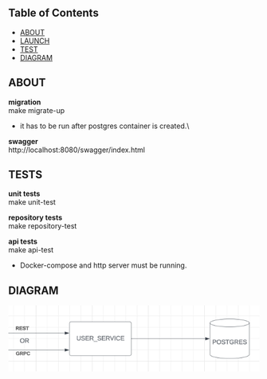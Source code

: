 ## Table of Contents

- [ABOUT](#about)
- [LAUNCH](#launch)
- [TEST](#tests)
- [DIAGRAM](#diagram)


## ABOUT
**migration** </br>
make migrate-up
- it has to be run after postgres container is created.\

**swagger** </br>
http://localhost:8080/swagger/index.html

## TESTS
**unit tests** </br>
make unit-test

**repository tests** </br>
make repository-test  </br>


**api tests** </br>
make api-test  </br>
- Docker-compose and http server must be running.


## DIAGRAM
![Alt text](./doc/diagram.png?raw=true "High level diagram")


